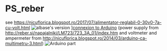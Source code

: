 # PS_reber
see https://nicuflorica.blogspot.ro/2017/07/alimentator-reglabil-0-30v0-7a-cu-volt.html
![albase's version](https://2.bp.blogspot.com/-IKWCH_5_1fE/WWSuL20xrJI/AAAAAAAAVaY/Fp9gDhm6YCMKQDq9whSYttFnbgOGOwA8wCLcBGAs/s1600/schema_albasete_rev1.png)
][connexion to Arduino](https://4.bp.blogspot.com/-7QQnXP6bebI/WWR0rviSFjI/AAAAAAAAVZA/YbS2Rsdhoi8OvjVU2GCYMiWFAhuQ2ImsQCLcBGAs/s1600/ps_arduino2a.png)
(power supply from http://reber.si/napajalniki/LM723/723_3A_01/index.htm and voltmeter and ampermeter from  http://nicuflorica.blogspot.ro/2014/03/arduino-ca-multimetru-3.html)
![Arduino part](https://2.bp.blogspot.com/-hXaIu6kz99E/WWSEtmg_R_I/AAAAAAAAVZU/JmzkoIqXAA08DYTVEofPbVmlK0GgO1t0QCLcBGAs/s1600/indicator_panou_schema1.png)
